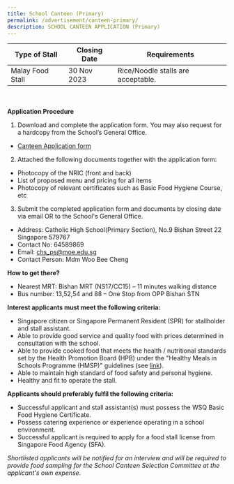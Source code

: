 ```yaml
---
title: School Canteen (Primary)
permalink: /advertisement/canteen-primary/
description: SCHOOL CANTEEN APPLICATION (Primary)
---
```

|**Type of Stall**| **Closing Date** | **Requirements** |
| -------- | -------- | -------- |
| Malay Food Stall | 30 Nov 2023 | Rice/Noodle stalls are acceptable.|

<br><br>
**Application Procedure**

1. Download and complete the application form. You may also request for a hardcopy from the School’s General Office.
* [Canteen Application form](/files/Primary/canteen_application_form_catholic_high_school.pdf)

2. Attached the following documents together with the application form:
* Photocopy of the NRIC (front and back)
* List of proposed menu and pricing for all items
* Photocopy of relevant certificates such as Basic Food Hygiene Course, etc

3. Submit the completed application form and documents by closing date via email OR to the School's General Office.

* Address: Catholic High School(Primary Section), No.9 Bishan Street 22 Singapore 579767
* Contact No: 64589869
* Email: chs_ps@moe.edu.sg
* Contact Person: Mdm Woo Bee Cheng

**How to get there?**
* Nearest MRT: Bishan MRT (NS17/CC15) – 11 minutes walking distance
* Bus number: 13,52,54 and 88 – One Stop from OPP Bishan STN

**Interest applicants must meet the following criteria:**
* Singapore citizen or Singapore Permanent Resident (SPR) for stallholder and stall assistant.
* Able to provide good service and quality food with prices determined in consultation with the school.
* Able to provide cooked food that meets the health / nutritional standards set by the Health Promotion Board (HPB) under the "Healthy Meals in Schools Programme (HMSP)" guidelines (see [link](https://www.hpb.gov.sg/schools/school-programmes/healthy-meals-in-schools-programme)).
* Able to maintain high standard of food safety and personal hygiene.
* Healthy and fit to operate the stall.


**Applicants should preferably fulfil the following criteria:**
* Successful applicant and stall assistant(s) must possess the WSQ Basic Food Hygiene Certificate.
* Possess catering experience or experience operating in a school environment.
* Successful applicant is required to apply for a food stall license from Singapore Food Agency (SFA). 


*Shortlisted applicants will be notified for an interview and will be required to provide food sampling for the School Canteen Selection Committee at the applicant's own expense.*